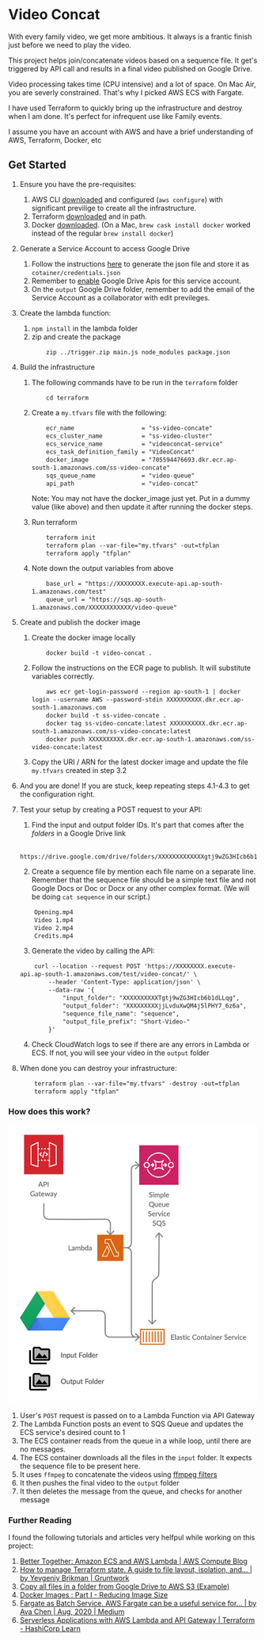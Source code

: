 # Video Concat

With every family video, we get more ambitious. It always is a frantic finish just before we need to play the video. 

This project helps join/concatenate videos based on a sequence file. It get's triggered by API call and results in a final video published on Google Drive.

Video processing takes time (CPU intensive) and a lot of space. On Mac Air, you are severly constrained. That's why I picked AWS ECS with Fargate.

I have used Terraform to quickly bring up the infrastructure and destroy when I am done. It's perfect for infrequent use like Family events. 

I assume you have an account with AWS and have a brief understanding of AWS, Terraform, Docker, etc

## Get Started

1. Ensure you have the pre-requisites:
    1. AWS CLI [downloaded](https://docs.aws.amazon.com/cli/latest/userguide/install-cliv2.html) and configured (`aws configure`) with significant previlige to create all the infrastructure. 
    2. Terraform [downloaded](https://www.terraform.io/downloads.html) and in path. 
    3. Docker [downloaded](https://www.docker.com/get-started). (On a Mac, `brew cask install docker` worked instead of the regular `brew install docker`)

2. Generate a Service Account to access Google Drive
    1. Follow the instructions [here](https://developers.google.com/identity/protocols/oauth2/service-account) to generate the json file and store it as `cotainer/credentials.json`
    2. Remember to [enable](https://console.developers.google.com/apis/api/drive.googleapis.com/overview) Google Drive Apis for this service account.
    3. On the `output` Google Drive folder, remember to add the email of the Service Account as a collaborator with edit previleges. 

3. Create the lambda function:
    1. `npm install` in the lambda folder
    2. zip and create the package
        ```
            zip ../trigger.zip main.js node_modules package.json
        ```

3. Build the infrastructure
    1. The following commands have to be run in the `terraform` folder
        ```
            cd terraform
        ```
    1. Create a `my.tfvars` file with the following:
        ```
            ecr_name                   = "ss-video-concate"
            ecs_cluster_name           = "ss-video-cluster"
            ecs_service_name           = "videoconcat-service"
            ecs_task_definition_family = "VideoConcat"
            docker_image               = "705594476693.dkr.ecr.ap-south-1.amazonaws.com/ss-video-concate"
            sqs_queue_name             = "video-queue"
            api_path                   = "video-concat"
        ```
        Note: You may not have the docker_image just yet. Put in a dummy value (like above) and then update it after running the docker steps.

    2. Run terraform
        ```            
            terraform init
            terraform plan --var-file="my.tfvars" -out=tfplan
            terraform apply "tfplan"
        ```

    3. Note down the output variables from above
        ```
            base_url = "https://XXXXXXXX.execute-api.ap-south-1.amazonaws.com/test"
            queue_url = "https://sqs.ap-south-1.amazonaws.com/XXXXXXXXXXXX/video-queue"
        ```

3. Create and publish the docker image
    1. Create the docker image locally
        ```
            docker build -t video-concat .
        ```

    2. Follow the instructions on the ECR page to publish. It will substitute variables correctly.
        ```
            aws ecr get-login-password --region ap-south-1 | docker login --username AWS --password-stdin XXXXXXXXXX.dkr.ecr.ap-south-1.amazonaws.com
            docker build -t ss-video-concate .
            docker tag ss-video-concate:latest XXXXXXXXXX.dkr.ecr.ap-south-1.amazonaws.com/ss-video-concate:latest
            docker push XXXXXXXXXX.dkr.ecr.ap-south-1.amazonaws.com/ss-video-concate:latest
        ```
    3. Copy the URI / ARN for the latest docker image and update the file `my.tfvars` created in step 3.2
    
4. And you are done! If you are stuck, keep repeating steps 4.1-4.3 to get the configuration right. 

5. Test your setup by creating a POST request to your API:

    1. Find the input and output folder IDs. It's part that comes after the *folders* in a Google Drive link
    ```
        https://drive.google.com/drive/folders/XXXXXXXXXXXXXgtj9wZG3HIcb6b1dLLqg
    ```
    
    2. Create a sequence file by mention each file name on a separate line. Remember that the sequence file should be a simple text file and not Google Docs or Doc or Docx or any other complex format. (We will be doing `cat sequence` in our script.)
    ```
        Opening.mp4    
        Video 1.mp4
        Video 2.mp4        
        Credits.mp4        
    ```
    
    3. Generate the video by calling the API:
    ```
        curl --location --request POST 'https://XXXXXXXX.execute-api.ap-south-1.amazonaws.com/test/video-concat/' \
            --header 'Content-Type: application/json' \
            --data-raw '{
                "input_folder": "XXXXXXXXXXTgtj9wZG3HIcb6b1dLLqg",
                "output_folder": "XXXXXXXXXjjLvduXwQM4j5lPHY7_6z6a",
                "sequence_file_name": "sequence",
                "output_file_prefix": "Short-Video-"
            }'
    ```
    4. Check CloudWatch logs to see if there are any errors in Lambda or ECS. If not, you will see your video in the `output` folder

6. When done you can destroy your infrastructure:
    ```
        terraform plan --var-file="my.tfvars" -destroy -out=tfplan
        terraform apply "tfplan"
    ```

### How does this work?

![Architecture Diagram](./diagram.png)

1. User's `POST` request is passed on to a Lambda Function via API Gateway
2. The Lambda Function posts an event to SQS Queue and updates the ECS service's desired count to 1
3. The ECS container reads from the queue in a while loop, until there are no messages.
4. The ECS container downloads all the files in the `input` folder. It expects the sequence file to be present here.
5. It uses `ffmpeg` to concatenate the videos using [ffmpeg filters](https://ffmpeg.org/ffmpeg-filters.html#concat)
6. It then pushes the final video to the `output` folder
7. It then deletes the message from the queue, and checks for another message

### Further Reading

I found the following tutorials and articles very helfpul while working on this project:

1. [Better Together: Amazon ECS and AWS Lambda | AWS Compute Blog](https://aws.amazon.com/blogs/compute/better-together-amazon-ecs-and-aws-lambda/)
2. [How to manage Terraform state. A guide to file layout, isolation, and… | by Yevgeniy Brikman | Gruntwork](https://blog.gruntwork.io/how-to-manage-terraform-state-28f5697e68fa)
3. [Copy all files in a folder from Google Drive to AWS S3 (Example)](https://coderwall.com/p/rckamw/copy-all-files-in-a-folder-from-google-drive-to-aws-s3)
4. [Docker Images : Part I - Reducing Image Size](https://www.ardanlabs.com/blog/2020/02/docker-images-part1-reducing-image-size.html)
5. [Fargate as Batch Service. AWS Fargate can be a useful service for… | by Ava Chen | Aug, 2020 | Medium](https://medium.com/@avachen2005/fargate-as-batch-service-31a896ec1917)
6. [Serverless Applications with AWS Lambda and API Gateway | Terraform - HashiCorp Learn](https://learn.hashicorp.com/tutorials/terraform/lambda-api-gateway)
